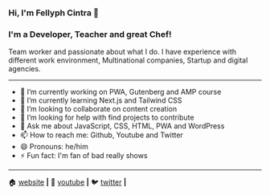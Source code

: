 ### Hi, I'm Fellyph Cintra 👋


### I'm a Developer, Teacher and great Chef!

Team worker and passionate about what I do. I have experience with different work environment, Multinational companies, Startup and digital agencies.

---

- 🔭 I’m currently working on PWA, Gutenberg and AMP course
- 🌱 I’m currently learning Next.js and Tailwind CSS
- 👯 I’m looking to collaborate on content creation 
- 🤔 I’m looking for help with find projects to contribute
- 💬 Ask me about JavaScript, CSS, HTML, PWA and WordPress
- 📫 How to reach me: Github, Youtube and Twitter
- 😄 Pronouns: he/him
- ⚡ Fun fact: I'm fan of bad really shows

---

🏠  [website][website] **|**
🎥  [youtube][youtube] **|**
🐦  [twitter][twitter] **|**

[website]: https://fellyph.com.br
[youtube]: https://www.youtube.com/channel/UCPaufJocHYVHj44iwXG95PA
[twitter]: https://www.twitter.com/fellyph
